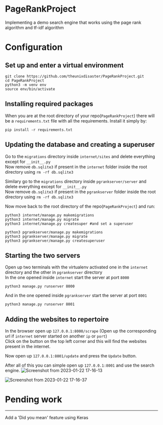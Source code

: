 # PageRankProject
Implementing a demo search engine that works using the page rank algorithm and tf-idf algorithm

# Configuration
## Set up and enter a virtual environment
```
git clone https://github.com/theunixdisaster/PageRankProject.git
cd PageRankProject
python3 -m venv env
source env/bin/activate
```
## Installing required packages
When you are at the root directory of your repo(`PageRankProject`) there will be a `requirements.txt` file with all the requirements.
Install it simply by:
```
pip install -r requirements.txt
```

## Updating the database and creating a superuser
Go to the `migrations` directory inside `internet/sites` and delete everything except for `__init__.py`  
Now remove `db.sqlite3` if present in the `internet` folder inside the root directory using `rm -rf db.sqlite3`  
  
Similary go to the `migrations` directory inside `pgrankserver/server` and delete everything except for `__init__.py`  
Now remove `db.sqlite3` if present in the `pgrankserver` folder inside the root directory using `rm -rf db.sqlite3`  
  
Now move back to the root directory of the repo(`PageRankProject`) and run:
```
python3 internet/manage.py makemigrations
python3 internet/manage.py migrate
python3 internet/manage.py createsuper #and set a superuser

python3 pgrankserver/manage.py makemigrations
python3 pgrankserver/manage.py migrate
python3 pgrankserver/manage.py createsuperuser
```

## Starting the two servers
Open up two terminals with the virtualenv activated one in the `internet` directory and the other in `pgrankserver` directory  
In the one opened inside `internet` start the server at port `8000`
```
python3 manage.py runserver 8000
```
And in the one opened inside `pgrankserver` start the server at port `8001`
```
python3 manage.py runserver 8001
```

## Adding the websites to repertoire
In the browser open up `127.0.0.1:8000/scrape` (Open up the corresponding url if `internet` server started on another `ip` or `port`)  
Click on the button on the top left corner and this will find the websites present in the internet.  
  
Now open up `127.0.0.1:8001/update` and press the `Update` button.  
  
After all of this you can simple open up `127.0.0.1:8001` and use the search engine.
![Screenshot from 2023-01-22 17-16-13](https://user-images.githubusercontent.com/49746983/213914143-53319d8f-7c86-4b79-a0e3-294581ea3148.png)

![Screenshot from 2023-01-22 17-16-37](https://user-images.githubusercontent.com/49746983/213914187-9c67bf12-7e0b-4dfe-b3ef-f3266db0be7f.png)


# Pending work
__________________

Add a 'Did you mean' feature using Keras
